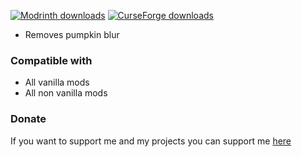 <a href="https://modrinth.com/resourcepack/no-pumpkin-xyz"><img src="https://img.shields.io/badge/dynamic/json?color=2d2d2d&amp;colorA=17b85a&amp;style=flat-square&amp;label=&amp;suffix=%20downloads&amp;query=downloads&amp;url=https://api.modrinth.com/v2/project/rERW3QhL&amp;logo=modrinth&amp;logoColor=2d2d2d" alt="Modrinth downloads"></a> <a href="https://legacy.curseforge.com/minecraft/texture-packs/no-pumpkin-xyz"><img src="https://cf.way2muchnoise.eu/full_1_downloads.svg?badge_style=flat" alt="CurseForge downloads"></a>

- Removes pumpkin blur

### Compatible with
- All vanilla mods
- All non vanilla mods
### Donate
If you want to support me and my projects you can support me [here](https://github.com/sponsors/devvyyxyz/)
